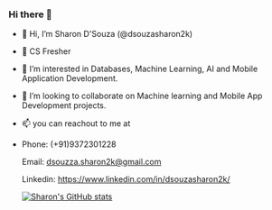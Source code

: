 ### Hi there 👋

- 👋 Hi, I’m Sharon D'Souza (@dsouzasharon2k)
- 🌱 CS Fresher
- 👀 I’m interested in Databases, Machine Learning, AI and Mobile Application Development.
- 💞️ I’m looking to collaborate on Machine learning and Mobile App Development projects.
- 📫 you can reachout to me at
- Phone: (+91)9372301228
  
  Email: dsouzza.sharon2k@gmail.com
  
  Linkedin: https://www.linkedin.com/in/dsouzasharon2k/
  
  [![Sharon's GitHub stats](https://github-readme-stats.vercel.app/api?username=dsouzasharon2k)](https://github.com/dsouzasharon2k/github-readme-stats)

<!---
sjd-2000/sjd-2000 is a ✨ special ✨ repository because its `README.md` (this file) appears on your GitHub profile.
You can click the Preview link to take a look at your changes.
--->
